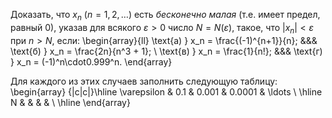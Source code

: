 Доказать, что $x_n \ (n = 1,2,\ldots)$ есть *бесконечно малая* (т.е. имеет предел, равный $0$), указав для всякого $\varepsilon > 0$ число $N = N(\varepsilon)$, такое, что $|x_n| < \varepsilon$ при $n > N$, если:
\begin{array}{ll}
    \text{а) } x_n = \frac{(-1)^{n+1}}{n}; &&& \text{б) } x_n = \frac{2n}{n^3 + 1};
    \\
    \text{в) } x_n = \frac{1}{n!}; &&& \text{г) } x_n = (-1)^n\cdot0.999^n.
\end{array}

Для каждого из этих случаев заполнить следующую таблицу:
\begin{array} {|c|c|}\hline \varepsilon & 0.1 & 0.001 & 0.0001 & \ldots \\ \hline N &  &  &  &  \\ \hline  \end{array}